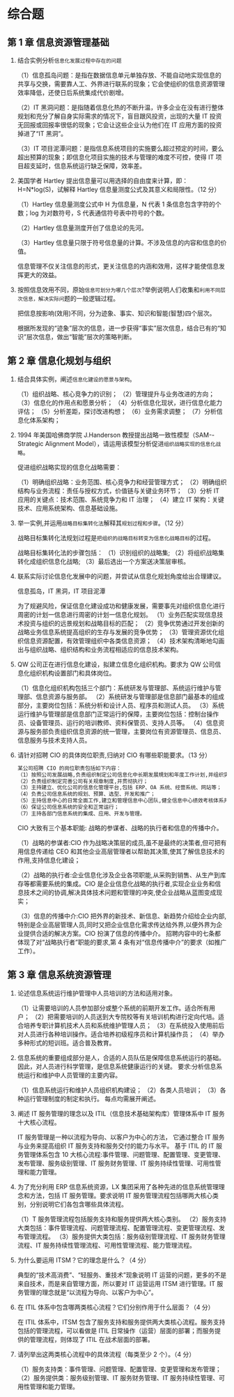 # 综合题

## 第 1 章 信息资源管理基础

1. 结合实例分析`信息化发展过程中存在的问题`

   （1）信息孤岛问题：是指在数据信息单元单独存放、不能自动地实现信息的共享与交换，需要靠人工、外界进行联系的现象；它会使组织的信息资源管理效率降低，还使日后系统集成代价剧增。

   （2）IT 黑洞问题：是指随着信息化热的不断升温，许多企业在没有进行整体规划和充分了解自身实际需求的情况下，盲目跟风投资，出现的大量 IT 投资无回报或回报率很低的现象；它会让这些企业认为他们在 IT 应用方面的投资掉进了“IT 黑洞”。

   （3）IT 项目泥潭问题：是指信息系统项目的实施要么超过预定的时间，要么超出预算的现象；即信息化项目实施的技术与管理的难度不可控，使得 IT 项目超支延时，信息系统运行缺乏保障，效率差。

2. 美国学者 Hartley 提出信息量可以用选择的自由度来计算，即：H=N\*log(S)，试解释 Hartley 信息量测度公式及其意义和局限性。（12 分）

   （1）Hartley 信息量测度公式中 H 为信息量，N 代表 1 条信息包含字符的个数；log 为对数符号，S 代表通信符号表中符号的个数。

   （2）Hartley 信息量测度开创了信息论的先河。

   （3）Hartley 信息量只限于符号信息量的计算。不涉及信息的内容和信息的价值。

   信息管理不仅关注信息的形式，更关注信息的内涵和效用，这样才能使信息发挥更大的效益。

3. 按照信息效用不同，原始`信息可划分为哪几个层次`?举例说明人们收集和`利用不同层次信息，解决实际问`题的一般逻辑过程。

   把信息按影响(效用)不同，分为迹象、事实、知识和智能(智慧)四个层次。

   根据所发现的“迹象”层次的信息，进一步获得“事实”层次信息，结合已有的“知识”层次信息，做出“智能”层次的策略判断。

## 第 2 章 信息化规划与组织

1. 结合具体实例，阐述`信息化建设的愿景与架构`。

   （1）组织战略、核心竞争力的识别；
   （2）管理提升与业务改进的方向；
   （3）信息化的作用点和愿景分析；
   （4）分析信息化现状，进行信息化能力评估；
   （5）分析差距，探讨改进构想；
   （6）业务需求调整；
   （7）分析信息化体系架构；

2. 1994 年美国哈佛商学院 J.Handerson 教授提出战略一致性模型（SAM--Strategic Alignment Model），请运用该模型分析促进`组织战略实现的信息化战略`。

   促进组织战略实现的信息化战略需要：

   （1）明确组织战略：业务范围、核心竞争力和经营管理方式；
   （2）明确组织结构与业务流程：责任与授权方式，价值链与关键业务环节；
   （3）分析 IT 应用的关键点：技术范围、系统竞争力和 IT 治理；
   （4）建立 IT 架构：关键技术、应用系统架构、信息基础设施。

3. 举一实例,并运用`战略目标集转化法`解释其`规划过程和步骤`。（12 分）

   战略目标集转化法规划过程是`把组织的战略目标转变为信息化战略目标`的过程。

   战略目标集转化法的步骤包括：
   （1）识别组织的战略集;
   （2）将组织战略集转化成组织信息化战略;
   （3）最后选出一个方案送决策层审核。

4. 联系实际讨论信息化发展中的问题，并尝试从信息化规划角度给出合理建议。

   信息孤岛，IT 黑洞，IT 项目泥潭

   为了规避风险，保证信息化建设成功和健康发展，需要事先对组织信息化进行周密的计划一信息进行周密的计划一信息化规划。
   （1）业务匹配实现信息技术投资与组织的远景规划和战略目标的匹配；
   （2）竞争优势通过开发创新的战略业务信息系统提高组织的生存与发展的竞争优势；
   （3）管理资源优化组织信息资源配置，有效管理组织中各类信息资源；
   （4）技术架构清晰地勾画出与组织战略、组织结构和业务流程相适应的信息技术架构。

5. QW 公司正在进行信息化建设，拟建立信息化组织机构。要求为 QW 公司信息化组织机构设置部门和具体岗位。

   （1）信息化组织机构包括三个部门：系统研发与管理部、系统运行维护与管理部、信息资源与服务部。
   （2）系统研发与管理部是信息部门最基本的组成部分，主要岗位包括：系统分析和设计人员、程序员和测试人员。
   （3）系统运行维护与管理部是信息部门正常运行的保障，主要岗位包括：控制台操作员、设备管理员、运行的培训教师、资料保管员、支持人员等。
   （4）信息资源与服务部负责组织信息资源的统一管理，主要岗位有资源管理员、信息员、信息服务与技术支持人员。

6. 请针对招聘 CIO 的具体岗位职责,归纳对 ClO 有哪些职能要求。（13 分）

   ```md
   某公司招聘 CIO 的岗位职责包括如下内容：
   （1）按照公司发展战略,负责组织制定公司信息化中长期发展規划和年度工作计划,并组织实施；
   （2）负责组织制定完善公司有关规章制度,并贯彻执行；
   （3）主持建立、优化公司的信息化管理平台,包括 ERP、OA 系统、经营系统、网站等；
   （4）负责公司信息系统的规划、预算、选型、开发和推广；
   （5）主持信息中心的日常全面工作,建立和管理信息中心团队,健全信息中心绩效考核体系并按期完成团队成员的考核；
   （6）保证公司信息系统的安全和正常运行；
   （7）主持各部门信息系统的集成、应用、开发与管理。
   ```

   CIO 大致有三个基本职能: 战略的参谋者、战略的执行者和信息的传播中介。

   （1）战略的参谋者:ClO 作为战略决策层的成员,虽不是最终的决策者,但可把有用信息传递给 CEO 和其他企业高层管理者以帮助其决策,使其了解信息技术的作用,支持信息化建设；

   （2）战略的执行者:企业信息化涉及企业各项职能,从采购到销售、从生产到库存等都需要系统的集成。CIO 是企业信息化战略的执行者,实现企业业务和信息技术之间的协调,解决具体技术问题和管理的冲突,使企业战略从蓝图变成现实；

   （3）信息的传播中介:CIO 把外界的新技术、新信息、新趋势介绍给企业内部,特别是企业高层管理人员,同时又把企业信息化需求传达给外界,以便外界为企业提供合适的解决方案。CIO 扮演了信息的传播中介。
   招聘内容中的七条都体现了对“战略执行者”职能的要求,第 4 条有对“信息传播中介”的要求（如推广工作）。

## 第 3 章 信息系统资源管理

1. 论述信息系统运行维护管理中人员培训的方法和适用对象。

   （1）让需要培训的人员参加部分或整个系统的前期开发工作。适合所有用户；
   （2）把需要培训的人员送到大专院校等有关培训机构进行定向代培。适合培养专职计算机技术人员和系统维护管理人员；
   （3）在系统投入使用前后对人员进行各种培训操作。适合培养初级程序员和计算机操作员；
   （4）举办多种形式的短训班。适合普及教育。

2. 信息系统的重要组成部分是人，合适的人员队伍是保障信息系统运行的基础。因此，对人员进行科学管理，是信息系统健康运行的关键。
   要求:分析信息系统运行和维护中人员管理的主要内容。

   （1）信息系统运行和维护人员组织机构建设；
   （2）各类人员培训；
   （3）各种运行管理制度的制定和执行。
   每点均需展开阐述。

3. 阐述 IT 服务管理的理念以及 ITIL（信息技术基础架构库）管理体系中 IT 服务十大核心流程。

   IT 服务管理是一种以流程为导向、以客户为中心的方法，
   它通过整合 IT 服务与业务来提高组织 IT 服务支持和服务交付的能力与水平。
   基于 ITIL 的 IT 服务管理体系包含 10 大核心流程:事件管理、问题管理、配置管理、变更管理、发布管理、服务级别管理、IT 服务财务管理、IT 服务持续性管理、可用性管理和能力管理。

4. 为了充分利用 ERP 信息系统资源，LX 集团采用了各种先进的信息系统管理理念和方法，包括 IT 服务管理。要求说明 IT 服务管理流程包括哪两大核心类别，分别说明它们各包含哪些具体流程。

   （1）T 服务管理流程包括服务支持和服务提供两大核心类别。
   （2）服务支持大类包括：事件管理流程、问题管理流程、配置管理流程、变更管理流程、发布管理流程。
   （3）服务提供大类包括：服务级别管理流程、IT 服务财务管理流程、IT 服务持续性管理流程、可用性管理流程、能力管理流程。

5. 为什么要运用 ITSM？它的理念是什么？（4 分）

   典型的“技术高消费”、“轻服务、重技术”现象说明 IT 运营的问题，更多的不是来自技术，而是来自管理方面，所以要对 IT 运营运用 ITSM 进行管理。IT 服务管理的理念就是“以流程为导向、以客户为中心”。

6. 在 ITIL 体系中包含哪两类核心流程？它们分别作用于什么层面？（4 分）

   在 ITIL 体系中，ITSM 包含了服务支持和服务提供两大类核心流程。服务支持包括的管理流程，可以看做是 ITIL 日常操作（运营）层面的部署；而服务提供的管理流程，则体现了 ITIL 在战术层面的部署。

7. 请列举出这两类核心流程中的具体流程（每类至少 2 个）。（4 分）

   （1）服务支持类：事件管理、问题管理、配置管理、变更管理和发布管理；
   （2）服务提供类：服务级别管理、IT 服务财务管理、IT 服务持续性管理、可用性管理和能力管理。
